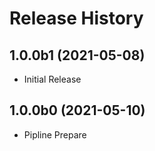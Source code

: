 # Release History

## 1.0.0b1 (2021-05-08)

* Initial Release

## 1.0.0b0 (2021-05-10)
 
* Pipline Prepare 

